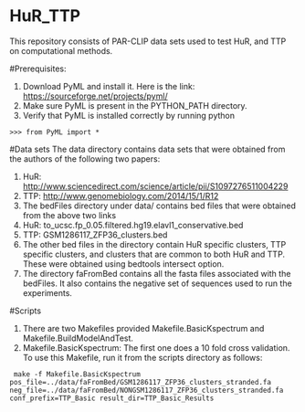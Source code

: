 # HuR_TTP 

This repository consists of PAR-CLIP data sets used to test HuR, and TTP on computational methods. 

#Prerequisites:

1. Download PyML and install it. Here is the link:
https://sourceforge.net/projects/pyml/
2. Make sure PyML is present in the PYTHON_PATH directory.
3. Verify that PyML is installed correctly by running python

```>>> from PyML import *```

#Data sets
The data directory contains data sets that were obtained from the authors of the following two papers:

1. HuR: http://www.sciencedirect.com/science/article/pii/S1097276511004229
2. TTP: http://www.genomebiology.com/2014/15/1/R12
3. The bedFiles directory under data/ contains bed files that were obtained from the above two links
4. HuR: to_ucsc.fp_0.05.filtered.hg19.elavl1_conservative.bed
5. TTP: GSM1286117_ZFP36_clusters.bed
6. The other bed files in the directory contain HuR specific clusters, TTP specific clusters, and clusters that are common to both HuR and TTP. These were obtained using bedtools intersect option. 
7. The directory faFromBed contains all the fasta files associated with the bedFiles. It also contains the negative set of sequences used to run the experiments.

#Scripts
1. There are two Makefiles provided Makefile.BasicKspectrum and Makefile.BuildModelAndTest. 
2. Makefile.BasicKspectrum: The first one does a 10 fold cross validation. To use this Makefile, run it from the scripts directory as  follows:


``` make -f Makefile.BasicKspectrum pos_file=../data/faFromBed/GSM1286117_ZFP36_clusters_stranded.fa neg_file=../data/faFromBed/NONGSM1286117_ZFP36_clusters_stranded.fa conf_prefix=TTP_Basic result_dir=TTP_Basic_Results```



